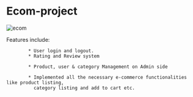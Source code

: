 # Ecom-project
![ecom](https://user-images.githubusercontent.com/110662585/192811097-d4817e3c-864b-4b43-90be-18e318eb6a80.jpg)





Features include:

            * User login and logout.
            * Rating and Review system

            * Product, user & category Management on Admin side

            * Implemented all the necessary e-commerce functionalities like product listing, 
              category listing and add to cart etc.
